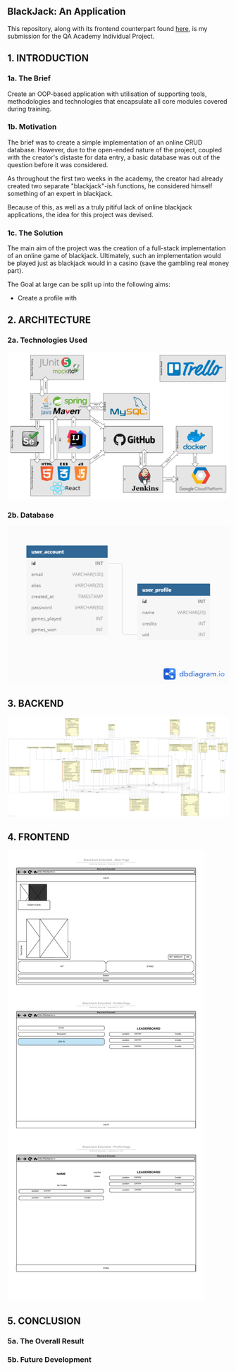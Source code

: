 ## BlackJack: An Application
This repository, along with its frontend counterpart found [here](https://github.com/Arcero1/blackjack-frontend),
is my submission for the QA Academy Individual Project.


## 1. INTRODUCTION
### 1a. The Brief
Create an OOP-based application with utilisation of supporting tools, methodologies and technologies that encapsulate all core modules covered during training.

### 1b. Motivation
The brief was to create a simple implementation of an online CRUD database. 
However, due to the open-ended nature of the project, coupled with 
the creator's distaste for data entry, a basic database was out of the question
before it was considered.
 
As throughout the first two weeks in the academy,
the creator had already created two separate "blackjack"-ish functions,
he considered himself something of an expert in blackjack.

Because of this, as well as a truly pitiful lack of online blackjack applications, 
the idea for this project was devised.

### 1c. The Solution
The main aim of the project was the creation of a full-stack implementation of an online game of blackjack.
Ultimately, such an implementation would be played just as blackjack would in a casino (save the gambling real money part).

The Goal at large can be split up into the following aims:
* Create a profile with 

## 2. ARCHITECTURE
### 2a. Technologies Used
![architecture diagram](docs/architecture.png)

### 2b. Database
![database](docs/database.png)

## 3. BACKEND
![class diagram](docs/classdiagram.png)

## 4. FRONTEND
![wireframes](docs/wireframes.png)

## 5. CONCLUSION
### 5a. The Overall Result

### 5b. Future Development

